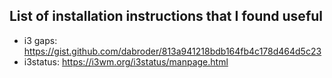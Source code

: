 ## List of installation instructions that I found useful
* i3 gaps: https://gist.github.com/dabroder/813a941218bdb164fb4c178d464d5c23
* i3status: https://i3wm.org/i3status/manpage.html
